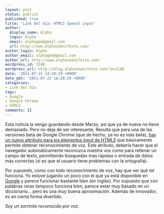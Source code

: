 ```yaml
---
layout: post
status: publish
published: true
title: 'Link del día: HTML5 Speech input'
author:
  display_name: Alpha
  login: Alpha
  email: alphagma@gmail.com
  url: http://www.alphasmanifesto.com/
author_login: Alpha
author_email: alphagma@gmail.com
author_url: http://www.alphasmanifesto.com/
wordpress_id: 3148
wordpress_url: http://blog.alphasmanifesto.com/?p=3148
date: '2011-07-22 14:28:29 +0000'
date_gmt: '2011-07-22 16:28:29 +0000'
categories:
- Link del día
tags:
- Google
- Google Chrome
- HTML5
comments: []
---
```


Esta noticia la vengo guardando desde Marzo, así que ya de nueva no tiene demasiado. Pero no deja de ser interesante. Resulta que para una de las versiones beta de Google Chrome (que de hecho, ya no es más beta), [hay un nuevo attributo para los elementos input de HTML5](http://www.genbeta.com/navegadores/google-anade-reconocimiento-de-voz-en-la-beta-de-chrome) que básicamente permite obtener reconocimiento de voz. Este atributo, debería hacer que el navegador automáticamente reconozca nuestra vos como para rellenar un campo de texto, permitiendo búsquedas más rápidas o entrada de datos más correctas (si es que el usuario tiene problemas con la ortografía).

Por supuesto, como con todo reconocimiento de voz, hay que ver qué tal funciona. Yo estuve jugando un poco con el que ya está disponible en [Google](http://www.google.com) y parece funcionar bastante bien (en inglés). Por supuesto que con palabras raras tampoco funciona bien, parece estar muy basado en un diccionario... pero es una muy buena aproximación. Además de innovador, es en cierta forma divertido.

_Soy un zorrinito reconocido por voz._
